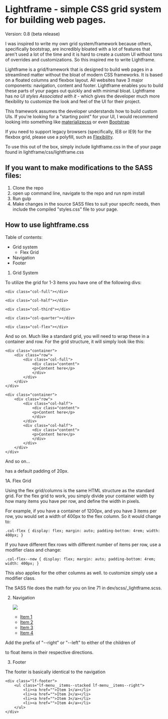 # Lightframe - simple CSS grid system for building web pages.

Version: 0.8 (beta release)

I was inspired to write my own grid system/framework because others, specifically bootstrap, are incredibly bloated with a lot of features that aren't used a lot of the time and it is hard to create a custom UI without tons of overrides and customizations. So this inspired me to write Lightframe.

Lightframe is a grid/framework that is designed to build web pages in a streamlined matter without the bloat of modern CSS frameworks. It is based on a floated columns and flexbox layout. All websites have 3 major components: navigation, content and footer. Lightframe enables you to build these parts of your pages out quickly and with minimal bloat. Lightframe has *no UI styles Associated with it* - which gives the developer much more flexibility to customize the look and feel of the UI for their project.

This framework assumes the developer understands how to build custom UIs. If you're looking for a "starting point" for your UI, I would recommend looking into something like [materializecss](http://materializecss.com/) or even [Bootstrap](http://getbootstrap.com/)

If you need to support legacy browsers (specifically, IE8 or IE9) for the flexbox grid, please use a polyfill, such as [Flexibility](https://jonathantneal.github.io/flexibility/). 

To use this out of the box, simply include lightframe.css in the <head> of your page found in lightframe/css/lightframe.css

## If you want to make modifications to the SASS files:

1. Clone the repo
2. open up command line, navigate to the repo and run     npm install
3. Run     gulp
4. Make changes in the source SASS files to suit your specifc needs, then include the compiled "styles.css" file to your page. 

## How to use lightframe.css

Table of contents:
* Grid system
	* Flex Grid
* Navigation
* Footer

1. Grid System

To utilize the grid for 1-3 items you have one of the following divs:

    <div class="col-full"></div>

    <div class="col-half"></div>

    <div class="col-third"></div>

    <div class="col-quarter"></div>

    <div class="col-flex"></div>

And so on. Much like a standard grid, you will need to wrap these in a container and row. For the grid structure, it will simply look like this:

    <div class="container">
	   	<div class="row">
	   		<div class="col-full">
	   			<div class="content">
	   			<p>Content here</p>
	   			</div>
	   		</div>
	   	</div>
	</div>

	<div class="container">
	   	<div class="row">
	   		<div class="col-half">
	   			<div class="content">
	   			<p>Content here</p>
	   			</div>
	   		</div>
	   		<div class="col-half">
	   			<div class="content">
	   			<p>Content here</p>
	   			</div>
	   		</div>
	   	</div>
	</div>

And so on... <div class="content"> has a default padding of 20px. 

1A. Flex Grid

Using the flex grid/columns is the same HTML structure as the standard grid. For the flex grid to work, you simply divide your container width by how many items you have per row, and define the width in pixels. 

For example, if you have a container of 1200px, and you have 3 items per row, you would set a width of 400px to the flex column. So it would change to:

    .col-flex { display: flex; margin: auto; padding-bottom: 4rem; width: 400px; }

If you have different flex rows with different number of items per row, use a modifier class and change:

    .col-flex--new { display: flex; margin: auto; padding-bottom: 4rem; width: 400px; }

This also applies for the other columns as well. to customize simply use a modifier class.

The SASS file does the math for you on line 71 in dev/scss/_lightframe.scss. 

2. Navigation 

    <nav class="lf-menu">
		<img class="lf-menu__logo" src="/img/dynatrace-logo.png">	
		<ul class="lf-menu__items">
			<li><a href="">Item 1</a></li>
			<li><a href="">Item 2</a></li>
			<li><a href="">Item 3</a></li>
			<li><a href="">Item 4</a></li>
		</ul>
	</nav>

Add the prefix of "--right" or "--left" to either of the children of <nav class="lf-menu"> to float items in their respective directions.  


3. Footer 

The footer is basically identical to the navigation

    <div class="lf-footer">
		<ul class="lf-menu__items--stacked lf-menu__items--right">
			<li><a href="">Item 1</a></li>
			<li><a href="">Item 2</a></li>
			<li><a href="">Item 3</a></li>
			<li><a href="">Item 4</a></li>
		</ul>
	</div>
